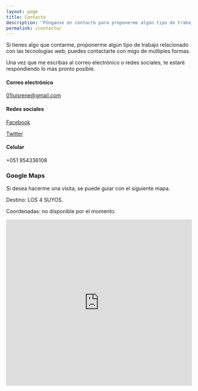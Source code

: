 ```yaml
---
layout: page
title: Contacto
description: "Pónganse en contacto para proponerme algún tipo de trabajo relacionado con las tecnologías web."
permalink: /contacto/
---
```

Si tienes algo que contarme, proponerme algún tipo de trabajo relacionado con las tecnologías web; puedes contactarte con migo de múltiples formas.

Una vez que me escribas al correo electrónico o redes sociales, te estaré respondiendo lo mas pronto posible.

#### Correo electrónico

<a href="mailto:01luisrene@gmail.com">01luisrene@gmail.com</a>

#### Redes sociales

<a class="redes-contacto" href="https://www.facebook.com/01luisrene" target="_blank"><i class="fa fa-facebook fa-2x"></i> Facebook</a>

<a class="redes-contacto" href="https://twitter.com/01luisrene" target="_blank"><i class="fa fa-twitter fa-2x"></i> Twitter</a>

#### Celular

+051 954336108

### Google Maps

Si desea hacerme una visita, se puede guiar con el siguiente mapa.

Destino: LOS 4 SUYOS.

Coordenadas: no disponible por el momento.

<iframe src="https://www.google.com/maps/embed?pb=!1m14!1m8!1m3!1d15802.075705598745!2d-79.0606078!3d-8.0484291!3m2!1i1024!2i768!4f13.1!3m3!1m2!1s0x91ad3e5c10b8092d%3A0xca4a1ec853027f47!2sLos+4+Suyos%2C+Distrito+de+La+Esperanza!5e0!3m2!1ses-419!2spe!4v1454893389360" width="100%" height="450" frameborder="0" style="border:0" allowfullscreen></iframe>